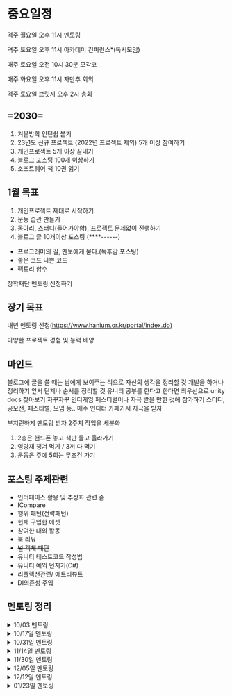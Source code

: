 # 중요일정

격주 월요일 오후 11시 멘토링

격주 토요일 오후 11시 아카데미 컨퍼런스*(독서모임)

매주 토요일 오전 10시 30분 모각코 

매주 화요일 오후 11시 자만추 회의

격주 토요일 브릿지 오후 2시 총회

## **=2030=**

1. 겨울방학 인턴쉽 붙기
2. 23년도 신규 프로젝트 (2022년 프로젝트 제외) 5개 이상 참여하기
3. 개인프로젝트 5개 이상 끝내기
4. 블로그 포스팅 100개 이상하기
5. 소프트웨어 책 10권 읽기

## 1월 목표  

1. 개인프로젝트 제대로 시작하기
2. 운동 습관 만들기
3. 동아리, 스터디(들어가야함), 프로젝트 문제없이 진행하기
4. 블로그 글 10개이상 포스팅 (****------)
- 프로그래머의 길, 멘토에게 묻다.(독후감 포스팅)
- 좋은 코드 나쁜 코드
- 팩토리 함수  

장학재단 멘토링 신청하기

## 장기 목표

내년 멘토링 신청(https://www.hanium.or.kr/portal/index.do)  

다양한 프로젝트 경험 및 능력 배양  

## 마인드

블로그에 글을 쓸 때는 남에게 보여주는 식으로 자신의 생각을 정리할 것
개발을 하거나 정리하기 앞서 단계나 순서를 정리할 것
유니티 공부를 한다고 한다면 최우선으로 unity docs 찾아보기
자꾸자꾸 인디게임 페스티벌이나 자극 받을 만한 것에 참가하기
스터디, 공모전, 페스티벌, 모임 등..
매주 인디터 카페가서 자극을 받자

부지런하게 멘토링 받자
2주치 작업을 세분화

1. 2층은 핸드폰 놓고 책만 들고 올라가기
2. 영양재 챙겨 먹기 / 3끼 다 먹기
3. 운동은 주에 5회는 무조건 가기

## 포스팅 주제관련  

- 인터페이스 활용 및 추상화 관련 좀
 - ICompare
 - 행위 패턴(전략패턴)
- 현재 구입한 에셋 
- 참여한 대외 활동
- 북 리뷰
- ~~널 객체 패턴~~
- 유니티 테스트코드 작성법
- 유니티 예외 던지기(C#)
- 리플렉션관련/ 애트리뷰트
- ~~DI의존성 주입~~

## 멘토링 정리

<details>
<summary>10/03 멘토링</summary>
<div markdown="1">
 
일정 정리 기법에 대한 체크
-> 완료 조건을 적어야 한다.

프로젝트 관리 기법, 기술 적인 내용에 대해 개인적으로 멘토링 한다고 하고
같이 프로젝트 진행하는 팀원에 공유

특정 팀원의 작업 진행이 안되는 문제
그 팀원에게 작업 기한을 정하게 하고 다른 팀원이 열심히 하고 있다는 걸 부각시켜서 부끄러움을 느끼게 하는 방식으로 따라오게 만들면 좋음

블로그 글과 to do list 관리하는 걸 분리해서 to do list를 issues 쪽에 따로 적어 보는 걸 추천

프로젝트 repository는 private이므로 새롭게 public repository를 생성하고 거기서 discussions를 통해 멘토링 기록 및 질문/답변 진행하는 방식으로 진행
  
멘토링 진행에 대해 지속적으로 얘기하면서 해보고 싶다

</div>
</details>

<details>
<summary>10/17일 멘토링 </summary>
<div markdown="1">

자만추 - json 파일로 파싱 생각해보가(class로 관리된다면 json파일로 관리하는게 좋아보임)  

project 보드 공부 - 이슈를 프로젝트를 링크로 연결  
* 이슈에 자동으로 연결되기 때문에 진행중인 프로젝트 관리가 쉬움(jira느낌)

애자일 회고 참고 팀원과 2주간 기록정해놓고 한다면 좋은 방식  
팀원과 1달간 애자일 방식으로 진행한다면 작업 속도가 나오기 때문에 마감일을 정할 수 있다.

지금 내가 어디까지 모르는지 다시 작성해보고 알고 모르고를 확실하게 할 것
하지만 내가 모른다고 해서 꼭 알아야 할 필요까지는 없다 -> 현재 필요한 지식만 습관적으로 사용해보고 이후에 궁금하다면 알아볼 것

코드에 응집도 와 결합도  
코드를 리펙토링한다면 응집도, 결합도를 생각해서 
  
</div>
</details>


<details>
<summary>10/31일 멘토링 </summary>
<div markdown="1">

팀 프로젝트를 진행하면서 목표를 설정함에 있어서 근본적인 이해가 필요하다.  
프로젝트뿐만 아니라 일상적인 생활에서도 `이해`가 필요하다.  

2주 작업이 끝나고 빌드를 해본 뒤 리뷰해보는 시간이 필요..!  

기업에서 사용하는 방법인 데브옵스, CICD기술을 사용함  

> 데브옵스(DevOps)는 소프트웨어의 개발(Development)과 운영(Operations)의 합성어  

즉, 어느 정도 애자일 방식을 띄고 있다.  

Unity에서 jsonUtily의 기능은 array를 인식하지 못하기 때문에 클래스로 한번 더 매핑을 해줘야 한다.  

githun action에 대해서 알아보자

unity에서 지원하는 Smart merge는 같은 씬의 충돌을 어느정도 막아준다.

</div>
</details>

<details>
<summary>11/14일 멘토링 </summary>
<div markdown="1">


동료의 코드를 보고 해줘야 할 이야기
코드가 너무 단순하고 하드코딩적인 부분은 제외하고라도
update 문에서 component를 가져오는 코드가 이해가 잘 안됨

=>

그 분에게 무엇이 잘못됐는지 정확하게 인지를 시켜주는게 중요
지금 이 마음에 안드는 코드를 수정하는게 좋을지 vs 일단 덮어두고 구현해야 하는 기능에 더 집중해야 하는지 선택

만약 단기 프로젝트라면 잘못되도 일단 두는 방향으로 진행
대신, 잘못됐다는 것도 알고 있어야 하고 다음 부터는 이런 일이 되도록 일어나지 않도록
미리 더 생각을 하고 코드를 작성하고 코드 리뷰를 진행하면서 바로바로 조금씩 수정해서 코드를 작성하는 걸 추천

객체지향에 대해서
지금 당장은 상속은 괜찮은 작전임.
만약 거대한 클래스를 만들고 그 클래스를 상속하는 클래스들이 많다는 걸 나중에 느낄 때는 늦은 시기

=>

작은 기능을 하는 단위로 클래스를 잘 나누고
되도록 interface를 잘 사용하자

추가)
class code에 집중하지 말고 class에서 만들어진 객체들의 활동에 집중하는 것이 객체지향의 핵심
객체가 노출한 public method를 통해 객체 자체가 어떤 변화가 일어나고
이 변화가 다른 객체에게 또 어떤 영향을 주도록 메시지(이벤트)를 연결 시켜 놨는지를 생각하고
데이터의 흐름을 주목하는 것이 중요.

나중에 객체지향 관련된 중/고급 책을 한번 읽어볼 것을 추천.

기획자와 구현 기능과 일정 타협하기
특정 기능에 대해 이틀 째 구현이 안되고 있는데 어떻게 얘기하는게 좋을지에 대한 방안

=>

하드코딩 혹은 특정 위치에서만 캐릭터가 움직이게 일단 만들어 두고
editor에서 배치해서 구현하는 실제 기능은 나중에 추가해서 타협점을 만드는게 중요

일이 되고 안되고는 같이 일하는 사람들과 협력, 피드백이 중요합니다.

객체지향에 대해 추가로 얘기할 부분
우선 아직 경험이 많이 부족하고 알아야 할 것도 많은 시기이기 때문에
많은 걸 알아야 한다는 마음가짐 보다는
경험을 통해 내가 어느정도 알고 있고, 이 수준에서 어떤 책을 봤을 때 이해가 되는 수준인지를 알고 난 후에
부족한 부분이나 모르는 부분을 더 익혀 나가는 게 중요.

객체지향 SOLID 원칙에 대해 너무 심취하지는 말고
이런 원칙이 있고 이런 방향으로 구현하는게 객체지향 원칙의 한 방향이라는 것 정도만 확인


</div>
</details>

<details>
<summary>11/30일 멘토링 </summary>
<div markdown="1">

팀 커뮤니케이션
같이 개발 하는 분과 개발 분담 협의
기획, 아트 쪽 분과도 잘 얘기해서 진행
-> UI 파트인수인계로 협의

개인 프로젝트에 대한 의견
개인 프로젝트는 의지를 많이 넣어야 하므로
반드시 작은 범위를 잡고 진행해야 함
=> 기획서 쓰는 능력 기르기 

개발한 결과를 사용자가 쓰는 물건으로 만든다면
상당히 좋은 소프트웨어를 만드는 경험을 할 수 있음
=> 소프트웨어를 제대로 공부할려면 필요에 의해 개발하는게 가장 공부하는게 효율이 좋다.

1순위는 사용자(고객)가 원하는 걸 만들어야 하는 것이고,
2순위가 그 원하는 걸 퀄리티 있게 만든다가 중요

Unity editor를 사용해서 특정 기능을 구현하는 건 개인 프로젝트로 하기에는 상당히 좋은 범위
조금 더 욕심을 내서 unity package manager에 추가할 수 있는 형태의 패키지로 만들어서 배포해 보는 경험도 좋음
(거의 google play store에 등록하는 것과 비슷한 느낌)
=> 개인프로젝트 배포경험에 힘이 실어짐

</div>
</details>

</div>
</details>

<details>
<summary>12/05일 멘토링 </summary>
<div markdown="1">

나이가 들어도 꿈 혹은 삶의 의미를 잊지 말고 꼭 간직했다가 이루고 싶은 때가 있을 때 해야 한다.

정말 뜻깊은 이야기..

내가 하고싶은게 아니라 '일'을 해버린다면 결국 몇년 뒤에는 코딩도 싫어지고 경력단절이 오게 된다.  

만들고 싶은 게임 1인 개발 그런걸 생각하는게 나 답다는 생각도 들고.. 미리 경험해보신 멘토님의 말도 많이 와닫는 기분이다.

</div>
</details>

<details>
<summary>12/12일 멘토링 </summary>
<div markdown="1">

코드 블럭 저장소
알고리즘 문제에 대한 논의
=> gist 코드블럭 내용

알고리즘..
입사시 필요하지만 실력 높이는데에는 그렇게 필요 있지는 않음 (아예 모르면 안된다는 얘기는 아님)
문제를 이해하고 컴퓨터 소프트웨어로 해결할 수 있는 능력 + 학습 능력을 키우는게 오히려 더 좋음
=> 해결능력을 기르는게 더욱 좋아보임

게임 코드 리뷰
C# 언어 문법에 대한 팁 전달
설계에 대한 리뷰 및 진단

추상화를 잘 하는 것이 중요하다.
코드를 추가하면서 빌드를 새로 해야 기능을 추가할 수 있다는 건 추상화가 필요하다는 신호
잘못된 설계는 구체적인 코드를 만들어 낸 이후에 다시 돌이키기가 쉽지 않음
해결책

간단한 기능을 구현하면서 지속적으로 어떤 설계가 적합할지 찾아보는 게 필요 <= 매우 중요
클래스 이름 + public 메서드 이름을 나열해 보고 내가 만든 객체가 뭘 하고 싶어하는지 파악해 보기 <= 매우 중요

</div>
</details>

<details>
<summary>01/23일 멘토링 </summary>
<div markdown="1">

게임 개발 프로젝트 종료

팀원들이 데모 까지 하고, 여기까지 하는 걸로 동의
스팀에 릴리스

학기 중에 스터디 프로젝트는 어느 정도 돌리면 좋은지?
학기 중에는 1개 정도가 적당
방학 기간에 욕심 내서 한다면 2개도 가능하지만, 1개에 집중에서 하는 걸 추천  

팀에서 최고의 복지는 좋은 동료이다.(좋은 팀.. 마음이 맞는)

책 `드라이브` 추천  

https://www.aladin.co.kr/shop/wproduct.aspx?ItemId=292349292
함수형 프로그래밍 책 추천

</div>
</details>
